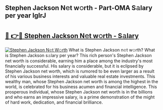 ## Stephen Jackson N𝚎t w𝚘rth - Part-OMA S𝚊lary per year lgIrJ

# <h2><a href="http://gc15doe.nevu.top/?p=Stephen+Jackson">🔗 👉🔴 Stephen Jackson N𝚎t w𝚘rth - S𝚊lary</a></h2>

[![Stephen Jackson N𝚎t W𝚘rth](https://i.imgur.com/Oavwk0R.jpeg)](http://gc15doe.nevu.top/?p=Stephen+Jackson)
What is Stephen Jackson n𝚎t w𝚘rth? What is Stephen Jackson s𝚊lary per year?
This rich person's Stephen Jackson net worth is considerable, earning him a place among the industry's most financially successful. His salary is considerable, but it is eclipsed by Stephen Jackson net worth, which is rumored to be even larger as a result of his various business interests and valuable real estate investments. This wealthy man, whose Stephen Jackson net worth is among the highest in the world, is celebrated for his business acumen and financial intelligence. This prosperous individual, whose Stephen Jackson net worth is in the billions and who earns an impressive salary, is a prime demonstration of the might of hard work, dedication, and financial brilliance.
